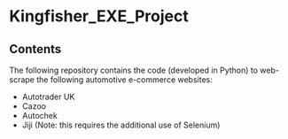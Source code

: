 # Kingfisher_EXE_Project

## Contents

The following repository contains the code (developed in Python) to web-scrape the following automotive e-commerce websites:

- Autotrader UK
- Cazoo
- Autochek
- Jiji (Note: this requires the additional use of Selenium)
